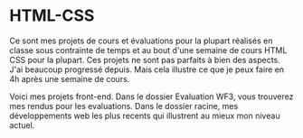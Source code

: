 # HTML-CSS

Ce sont mes projets de cours et évaluations pour la plupart réalisés en classe sous contrainte de temps et au bout d'une semaine de cours HTML CSS pour la plupart.
Ces projets ne sont pas parfaits à bien des aspects. J'ai beaucoup progressé depuis. Mais cela illustre ce que je peux faire en 4h après une semaine de cours.

Voici mes projets front-end.
Dans le dossier Evaluation WF3, vous trouverez mes rendus pour les evaluations.
Dans le dossier racine, mes développements web les plus recents qui illustrent au mieux mon niveau actuel.